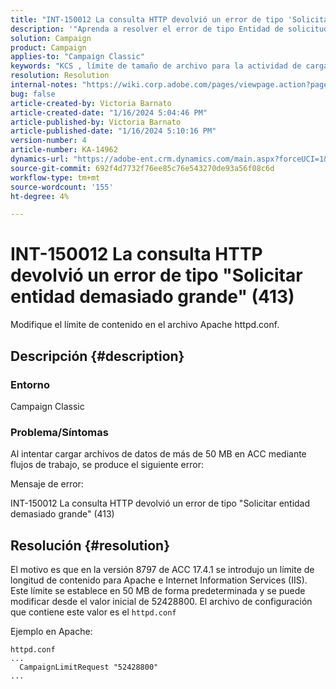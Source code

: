 ```yaml
---
title: "INT-150012 La consulta HTTP devolvió un error de tipo 'Solicitar entidad demasiado grande' (413)"
description: '"Aprenda a resolver el error de tipo Entidad de solicitud demasiado grande (413)".'
solution: Campaign
product: Campaign
applies-to: "Campaign Classic"
keywords: "KCS , límite de tamaño de archivo para la actividad de carga de datos (archivo), entidad de solicitud demasiado grande, CampaignLimitRequest"
resolution: Resolution
internal-notes: "https://wiki.corp.adobe.com/pages/viewpage.action?pageId=1423015339#ACC-Apache/Tomcat/IIS-WhatisthefilesizelimitforDataloading(file)activity?"
bug: false
article-created-by: Victoria Barnato
article-created-date: "1/16/2024 5:04:46 PM"
article-published-by: Victoria Barnato
article-published-date: "1/16/2024 5:10:16 PM"
version-number: 4
article-number: KA-14962
dynamics-url: "https://adobe-ent.crm.dynamics.com/main.aspx?forceUCI=1&pagetype=entityrecord&etn=knowledgearticle&id=91961a57-91b4-ee11-a569-6045bd006704"
source-git-commit: 692f4d7732f76ee85c76e543270de93a56f08c6d
workflow-type: tm+mt
source-wordcount: '155'
ht-degree: 4%

---
```


# INT-150012 La consulta HTTP devolvió un error de tipo &quot;Solicitar entidad demasiado grande&quot; (413)


Modifique el límite de contenido en el archivo Apache httpd.conf.

## Descripción {#description}


### <b>Entorno</b>

Campaign Classic

### <b>Problema/Síntomas</b>

Al intentar cargar archivos de datos de más de 50 MB en ACC mediante flujos de trabajo, se produce el siguiente error:



Mensaje de error:

INT-150012 La consulta HTTP devolvió un error de tipo &quot;Solicitar entidad demasiado grande&quot; (413)


## Resolución {#resolution}


El motivo es que en la versión 8797 de ACC 17.4.1 se introdujo un límite de longitud de contenido para Apache e Internet Information Services (IIS). Este límite se establece en 50 MB de forma predeterminada y se puede modificar desde el valor inicial de 52428800. El archivo de configuración que contiene este valor es el `httpd.conf`

Ejemplo en Apache:


```
httpd.conf
...
  CampaignLimitRequest "52428800"
...
```

